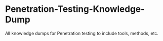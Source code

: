 # Penetration-Testing-Knowledge-Dump
All knowledge dumps for Penetration testing to include tools, methods, etc.
